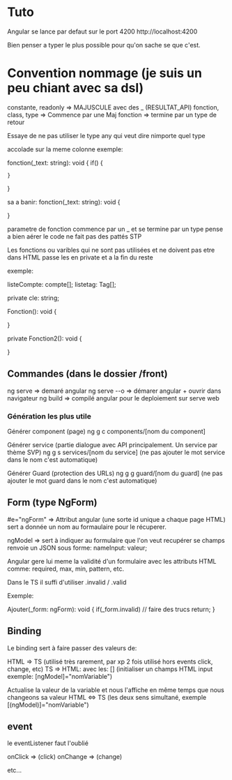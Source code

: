 # Tuto
Angular se lance par defaut sur le port 4200
http://localhost:4200

Bien penser a typer le plus possible pour qu'on sache se que c'est.

# Convention nommage (je suis un peu chiant avec sa dsl)

constante, readonly => MAJUSCULE avec des _ (RESULTAT_API)
fonction, class, type => Commence par une Maj
fonction => termine par un type de retour

Essaye de ne pas utiliser le type any qui veut dire nimporte quel type

accolade sur la meme colonne
exemple:

fonction(_text: string): void
{
    if()
    {

    }
}

sa a banir:
fonction(_text: string): void {

}

parametre de fonction commence par un _ et se termine par un type
pense a bien aérer le code ne fait pas des pattés STP

Les fonctions ou varibles qui ne sont pas utilisées et ne doivent pas etre dans HTML passe les en private
et a la fin du reste

exemple:

listeCompte: compte[];
listetag: Tag[];

private cle: string;

Fonction(): void
{

}

private Fonction2(): void
{

}

## Commandes (dans le dossier /front)

ng serve => demaré angular
ng serve --o => démarer angular + ouvrir dans navigateur
ng build => compilé angular pour le deploiement sur serve web

### Génération les plus utile

Générer component (page)
ng g c components/[nom du component]

Générer service (partie dialogue avec API principalement. Un service par thème SVP)
ng g s services/[nom du service] (ne pas ajouter le mot service dans le nom c'est automatique)

Générer Guard (protection des URLs)
ng g g guard/[nom du guard] (ne pas ajouter le mot guard dans le nom c'est automatique)

## Form (type NgForm)

#e="ngForm" => Attribut angular (une sorte id unique a chaque page HTML)
               sert a donnée un nom au formaulaire pour le récuperer.

ngModel => sert à indiquer au formulaire que l'on veut recupérer se champs
           renvoie un JSON sous forme: nameInput: valeur;

Angular gere lui meme la validité d'un formulaire avec les attributs HTML comme: required, max, min, pattern, etc.

Dans le TS il suffi d'utiliser .invalid / .valid

Exemple:

Ajouter(_form: ngForm): void
{
    if(_form.invalid)
        // faire des trucs
        return;
}

## Binding

Le binding sert à faire passer des valeurs de:

HTML => TS (utilisé très rarement, par xp 2 fois utilisé hors events click, change, etc)
TS => HTML: avec les: [] (initialiser un champs HTML input exemple: [ngModel]="nomVariable")

Actualise la valeur de la variable et nous l'affiche en même temps que nous changeons sa valeur
HTML <=> TS (les deux sens simultané, exemple [(ngModel)]="nomVariable")

## event

le eventListener faut l'oublié

onClick => (click)
onChange => (change)

etc...